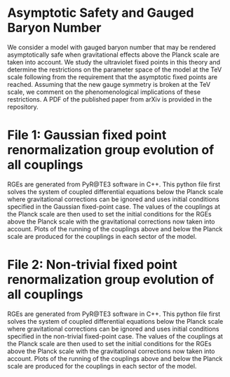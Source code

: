 # Asymptotic Safety and Gauged Baryon Number
We consider a model with gauged baryon number that may be rendered asymptotically safe when gravitational effects above the Planck scale are taken into account. We study the ultraviolet fixed points in this theory and determine the restrictions on the parameter space of the model at the TeV scale following from the requirement that the asymptotic fixed points are reached. Assuming that the new gauge symmetry is broken at the TeV scale, we comment on the phenomenological implications of these restrictions. A PDF of the published paper from arXiv is provided in the repository.
# File 1: Gaussian fixed point renormalization group evolution of all couplings
RGEs are generated from PyR@TE3 software in C++. This python file first solves the system of coupled differential equations below the Planck scale where gravitational corrections can be ignored and uses initial conditions specified in the Gaussian fixed-point case. The values of the couplings at the Planck scale are then used to set the initial conditions for the RGEs above the Planck scale with the gravitational corrections now taken into account. Plots of the running of the couplings above and below the Planck scale are produced for the couplings in each sector of the model.
# File 2: Non-trivial fixed point renormalization group evolution of all couplings
RGEs are generated from PyR@TE3 software in C++. This python file first solves the system of coupled differential equations below the Planck scale where gravitational corrections can be ignored and uses initial conditions specified in the non-trivial fixed-point case. The values of the couplings at the Planck scale are then used to set the initial conditions for the RGEs above the Planck scale with the gravitational corrections now taken into account. Plots of the running of the couplings above and below the Planck scale are produced for the couplings in each sector of the model.
